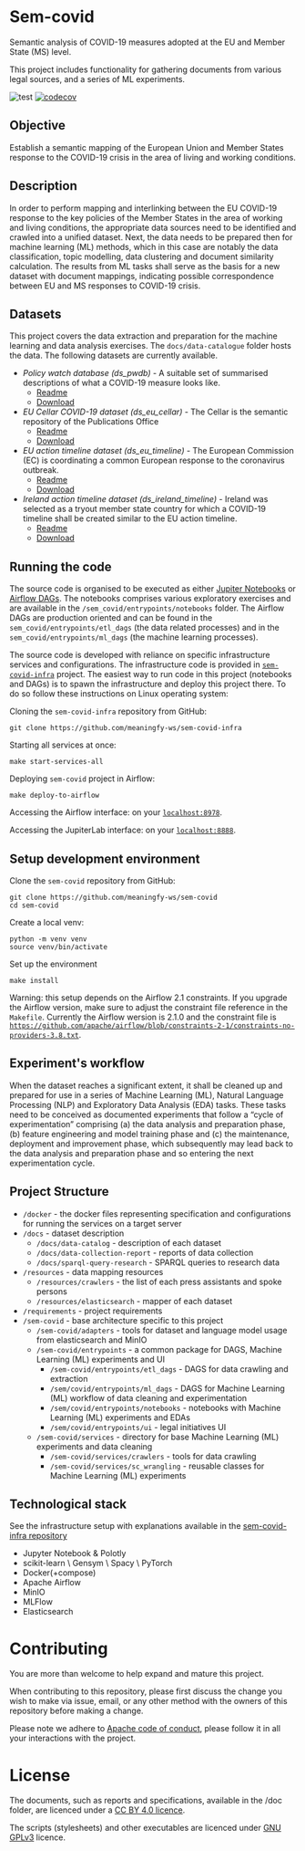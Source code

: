 # Sem-covid
Semantic analysis of COVID-19 measures adopted at the EU and Member State (MS) level.

This project includes functionality for gathering documents from various legal sources, and a series
of ML experiments.

![test](https://github.com/meaningfy-ws/sem-covid/actions/workflows/main.yml/badge.svg)
[![codecov](https://codecov.io/gh/meaningfy-ws/sem-covid/branch/main/graph/badge.svg?token=taHJFheCrU)](https://codecov.io/gh/meaningfy-ws/sem-covid)

## Objective
Establish a semantic mapping of the European Union and Member States response to the COVID-19 crisis 
in the area of living and working conditions.

## Description
In order to perform mapping and interlinking between the EU COVID-19 response to the key policies of 
the Member States in the area of working and living conditions, the appropriate data sources need 
to be identified and crawled into a unified dataset. Next, the data needs to be prepared then for 
machine learning (ML) methods, which in this case are notably the data classification, topic modelling,
data clustering and document similarity calculation. The results from ML tasks shall serve as the basis 
for a new dataset with document mappings, indicating possible correspondence between EU and MS responses 
to COVID-19 crisis.

## Datasets
This project covers the data extraction and preparation for the machine learning and data analysis exercises. The `docs/data-catalogue` folder hosts the data. The following datasets are currently available.  

- *Policy watch database (ds_pwdb)* - A suitable set of summarised descriptions of 
  what a COVID-19 measure looks like.
  - [Readme](docs/data-catalog/ds_pwdb.md)
  - [Download](docs/data-catalog/ds_pwdb.zip)
- *EU Cellar COVID-19 dataset (ds_eu_cellar)* - The Cellar is the semantic repository of the Publications Office
  - [Readme](docs/data-catalog/ds_eu_cellar.md)
  - [Download](docs/data-catalog/ds_eu_cellar.zip)
- *EU action timeline dataset (ds_eu_timeline)* - The European Commission (EC) is coordinating a common 
  European response  to the coronavirus outbreak.
  - [Readme](docs/data-catalog/ds_eu_timeline.md)
  - [Download](docs/data-catalog/ds_eu_timeline.zip)  
- *Ireland action timeline dataset (ds_ireland_timeline)* - Ireland was selected as a tryout member state country for 
  which a COVID-19 timeline shall be created similar to the EU action timeline.
  - [Readme](docs/data-catalog/ds_ireland_timeline.md)
  - [Download](docs/data-catalog/ds_ireland_timeline.zip)

## Running the code

The source code is organised to be executed as either [Jupiter Notebooks](https://jupyter.org/) or [Airflow DAGs](https://airflow.apache.org/). The notebooks comprises various exploratory exercises and are available in the ``/sem_covid/entrypoints/notebooks`` folder. The Airflow DAGs are production oriented and can be found in the ``sem_covid/entrypoints/etl_dags`` (the data related processes) and in the ``sem_covid/entrypoints/ml_dags`` (the machine learning processes).

The source code is developed with reliance on specific infrastructure services and configurations. The infrastructure code is provided in [``sem-covid-infra``](https://github.com/meaningfy-ws/sem-covid-infra) project. The easiest way to run code in this project (notebooks and DAGs) is to spawn the infrastructure and deploy this project there. To do so follow these instructions on Linux operating system: 

Cloning the ``sem-covid-infra`` repository from GitHub:  
```
git clone https://github.com/meaningfy-ws/sem-covid-infra
```

Starting all services at once:
```
make start-services-all
```

Deploying ``sem-covid`` project in Airflow: 
```
make deploy-to-airflow
```

Accessing the Airflow interface: on your [`localhost:8978`](http://localhost:8978). 

Accessing the JupiterLab interface: on your [`localhost:8888`](http://localhost:8888).

## Setup development environment

Clone the ``sem-covid`` repository from GitHub:  
```
git clone https://github.com/meaningfy-ws/sem-covid
cd sem-covid
```

Create a local venv:
```
python -m venv venv
source venv/bin/activate
```

Set up the environment
```
make install
```

Warning: this setup depends on the Airflow 2.1 constraints. If you upgrade the Airflow version, make sure to adjust the constraint file reference in the `Makefile`. Currently the Airflow wersion is 2.1.0 and the constraint file is [`https://github.com/apache/airflow/blob/constraints-2-1/constraints-no-providers-3.8.txt`](https://github.com/apache/airflow/blob/constraints-2-1/constraints-no-providers-3.8.txt).

## Experiment's workflow
When the dataset reaches a significant extent, it shall be cleaned up and prepared for use in a series of 
Machine Learning (ML), Natural Language Processing (NLP) and Exploratory Data Analysis (EDA) tasks. These 
tasks need to be conceived as documented experiments that follow a “cycle of experimentation” comprising 
(a) the data analysis and preparation phase, (b) feature engineering and model training phase and (c) the 
maintenance, deployment and improvement phase, which subsequently may lead back to the data analysis and 
preparation phase and so entering the next experimentation cycle.

## Project Structure
- `/docker` - the docker files representing specification and configurations for running the services on a target server
- `/docs` - dataset description
     - `/docs/data-catalog` - description of each dataset
     - `/docs/data-collection-report` - reports of data collection
     - `/docs/sparql-query-research` - SPARQL queries to research data
- `/resources` - data mapping resources
     - `/resources/crawlers` - the list of each press assistants and spoke persons
     - `/resources/elasticsearch` - mapper of each dataset
- `/requirements` - project requirements    
- `/sem-covid` - base architecture specific to this project 
     - `/sem-covid/adapters` - tools for dataset and language model usage from elasticsearch and MinIO
     - `/sem-covid/entrypoints` - a common package for DAGS, Machine Learning (ML) experiments and UI
       - `/sem-covid/entrypoints/etl_dags` - DAGS for data crawling and extraction
       - `/sem/covid/entrypoints/ml_dags` - DAGS for Machine Learning (ML) workflow of data cleaning and experimentation
       - `/sem/covid/entrypoints/notebooks` - notebooks with Machine Learning (ML) experiments and EDAs
       - `/sem/covid/entrypoints/ui` - legal initiatives UI
     - `/sem-covid/services` - directory for base Machine Learning (ML) experiments and data cleaning
       - `/sem-covid/services/crawlers` - tools for data crawling
       - `/sem-covid/services/sc_wrangling` - reusable classes for Machine Learning (ML) experiments
  
  
## Technological stack

See the infrastructure setup with explanations available in the [sem-covid-infra repository](https://github.com/meaningfy-ws/sem-covid-infra)

 - Jupyter Notebook & Polotly
 - scikit-learn \ Gensym \ Spacy \ PyTorch
 - Docker(+compose)
 - Apache Airflow
 - MinIO
 - MLFlow
 - Elasticsearch

# Contributing

You are more than welcome to help expand and mature this project.

When contributing to this repository, please first discuss the change you wish
to make via issue, email, or any other method with the owners of this repository
before making a change.

Please note we adhere to [Apache code of conduct](https://www.apache.org/foundation/policies/conduct), please follow it in all your
interactions with the project.

# License

The documents, such as reports and specifications, available in the /doc folder,
are licenced under a [CC BY 4.0 licence](https://creativecommons.org/licenses/by/4.0/deed.en).

The scripts (stylesheets) and other executables are licenced under [GNU GPLv3](https://www.gnu.org/licenses/gpl-3.0.en.html) licence.


